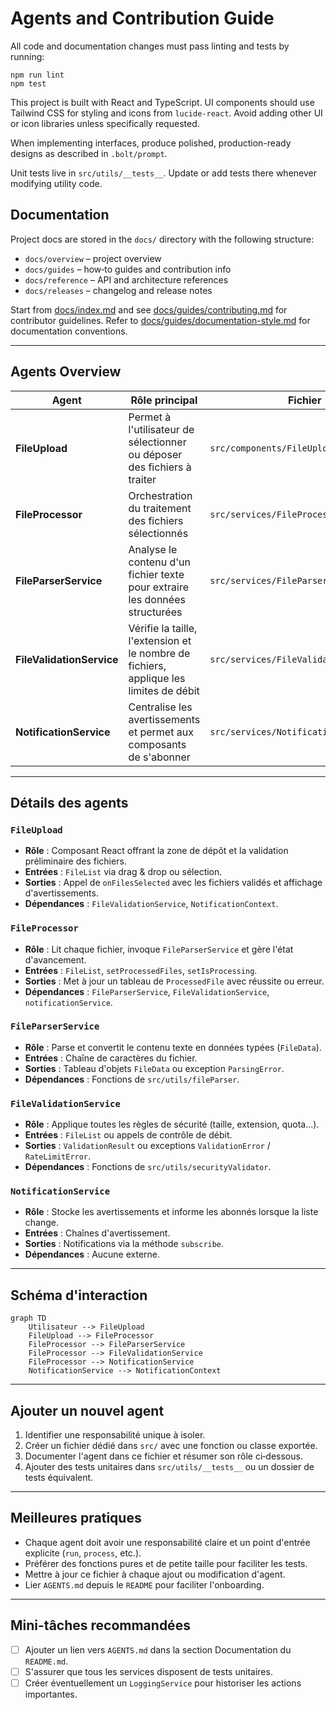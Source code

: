 # Agents and Contribution Guide

All code and documentation changes must pass linting and tests by running:

```
npm run lint
npm test
```

This project is built with React and TypeScript. UI components should use Tailwind CSS for styling and icons from `lucide-react`. Avoid adding other UI or icon libraries unless specifically requested.

When implementing interfaces, produce polished, production-ready designs as described in `.bolt/prompt`.

Unit tests live in `src/utils/__tests__`. Update or add tests there whenever modifying utility code.

## Documentation

Project docs are stored in the `docs/` directory with the following structure:

- `docs/overview` – project overview
- `docs/guides` – how‑to guides and contribution info
- `docs/reference` – API and architecture references
- `docs/releases` – changelog and release notes

Start from [docs/index.md](docs/index.md) and see
[docs/guides/contributing.md](docs/guides/contributing.md) for contributor guidelines.
Refer to [docs/guides/documentation-style.md](docs/guides/documentation-style.md) for documentation conventions.

---

## Agents Overview

| Agent | Rôle principal | Fichier | Entrées | Sorties |
|-------|----------------|---------|---------|---------|
| **FileUpload** | Permet à l'utilisateur de sélectionner ou déposer des fichiers à traiter | `src/components/FileUpload.tsx` | `FileList` depuis l'interface | Appelle `FileProcessor` et affiche les erreurs de validation |
| **FileProcessor** | Orchestration du traitement des fichiers sélectionnés | `src/services/FileProcessor.ts` | `FileList`, setters React pour l'état | Met à jour la liste de `ProcessedFile` et déclenche la conversion JSON |
| **FileParserService** | Analyse le contenu d'un fichier texte pour extraire les données structurées | `src/services/FileParserService.ts` | Contenu texte brut | Tableau de `FileData` |
| **FileValidationService** | Vérifie la taille, l'extension et le nombre de fichiers, applique les limites de débit | `src/services/FileValidationService.ts` | `FileList` | Résultat de validation ou exception |
| **NotificationService** | Centralise les avertissements et permet aux composants de s'abonner | `src/services/NotificationService.ts` | Messages d'avertissement | Notifications via `NotificationContext` |

---

## Détails des agents

### `FileUpload`
- **Rôle** : Composant React offrant la zone de dépôt et la validation préliminaire des fichiers.
- **Entrées** : `FileList` via drag & drop ou sélection.
- **Sorties** : Appel de `onFilesSelected` avec les fichiers validés et affichage d'avertissements.
- **Dépendances** : `FileValidationService`, `NotificationContext`.

### `FileProcessor`
- **Rôle** : Lit chaque fichier, invoque `FileParserService` et gère l'état d'avancement.
- **Entrées** : `FileList`, `setProcessedFiles`, `setIsProcessing`.
- **Sorties** : Met à jour un tableau de `ProcessedFile` avec réussite ou erreur.
- **Dépendances** : `FileParserService`, `FileValidationService`, `notificationService`.

### `FileParserService`
- **Rôle** : Parse et convertit le contenu texte en données typées (`FileData`).
- **Entrées** : Chaîne de caractères du fichier.
- **Sorties** : Tableau d'objets `FileData` ou exception `ParsingError`.
- **Dépendances** : Fonctions de `src/utils/fileParser`.

### `FileValidationService`
- **Rôle** : Applique toutes les règles de sécurité (taille, extension, quota...).
- **Entrées** : `FileList` ou appels de contrôle de débit.
- **Sorties** : `ValidationResult` ou exceptions `ValidationError` / `RateLimitError`.
- **Dépendances** : Fonctions de `src/utils/securityValidator`.

### `NotificationService`
- **Rôle** : Stocke les avertissements et informe les abonnés lorsque la liste change.
- **Entrées** : Chaînes d'avertissement.
- **Sorties** : Notifications via la méthode `subscribe`.
- **Dépendances** : Aucune externe.

---

## Schéma d'interaction

```mermaid
graph TD
    Utilisateur --> FileUpload
    FileUpload --> FileProcessor
    FileProcessor --> FileParserService
    FileProcessor --> FileValidationService
    FileProcessor --> NotificationService
    NotificationService --> NotificationContext

```

---

## Ajouter un nouvel agent
1. Identifier une responsabilité unique à isoler.
2. Créer un fichier dédié dans `src/` avec une fonction ou classe exportée.
3. Documenter l'agent dans ce fichier et résumer son rôle ci‑dessous.
4. Ajouter des tests unitaires dans `src/utils/__tests__` ou un dossier de tests équivalent.

---

## Meilleures pratiques
* Chaque agent doit avoir une responsabilité claire et un point d'entrée explicite (`run`, `process`, etc.).
* Préférer des fonctions pures et de petite taille pour faciliter les tests.
* Mettre à jour ce fichier à chaque ajout ou modification d'agent.
* Lier `AGENTS.md` depuis le `README` pour faciliter l'onboarding.

---

## Mini-tâches recommandées
* [ ] Ajouter un lien vers `AGENTS.md` dans la section Documentation du `README.md`.
* [ ] S'assurer que tous les services disposent de tests unitaires.
* [ ] Créer éventuellement un `LoggingService` pour historiser les actions importantes.
